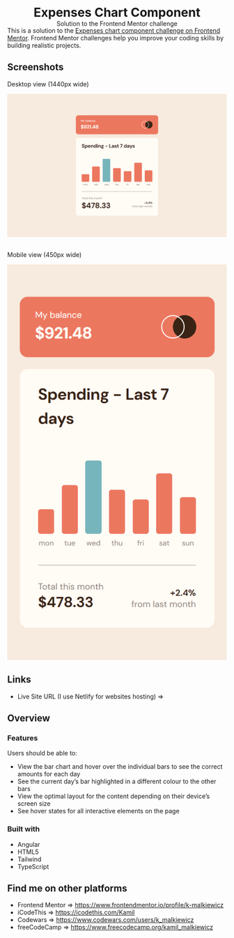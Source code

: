 <h1 align="center" style="margin: 0">Expenses Chart Component</h1>
<p align="center" style="margin: 0">Solution to the Frontend Mentor challenge</p>

<hr style="background: #fff">

<p style="margin-top: -30px">This is a solution to the <a href="https://www.frontendmentor.io/challenges/expenses-chart-component-e7yJBUdjwt">Expenses chart component challenge on Frontend Mentor</a>. Frontend Mentor challenges help you improve your coding skills by building realistic projects.</p>

## Screenshots

Desktop view (1440px wide)

<img src="./src/assets/screenshots/screenshot_desktop.png">
<hr style="background: #fff">

Mobile view (450px wide)

<img src="./src/assets/screenshots/screenshot_mobile.png" style="text-align: center">

## Links

- Live Site URL (I use Netlify for websites hosting) ⇒ 

## Overview

### Features

Users should be able to:

- View the bar chart and hover over the individual bars to see the correct amounts for each day
- See the current day’s bar highlighted in a different colour to the other bars
- View the optimal layout for the content depending on their device’s screen size
- See hover states for all interactive elements on the page

### Built with

- Angular
- HTML5
- Tailwind
- TypeScript

## Find me on other platforms

- Frontend Mentor ⇒ https://www.frontendmentor.io/profile/k-malkiewicz
- iCodeThis ⇒ https://icodethis.com/Kamil
- Codewars ⇒ https://www.codewars.com/users/k_malkiewicz
- freeCodeCamp ⇒ https://www.freecodecamp.org/kamil_malkiewicz